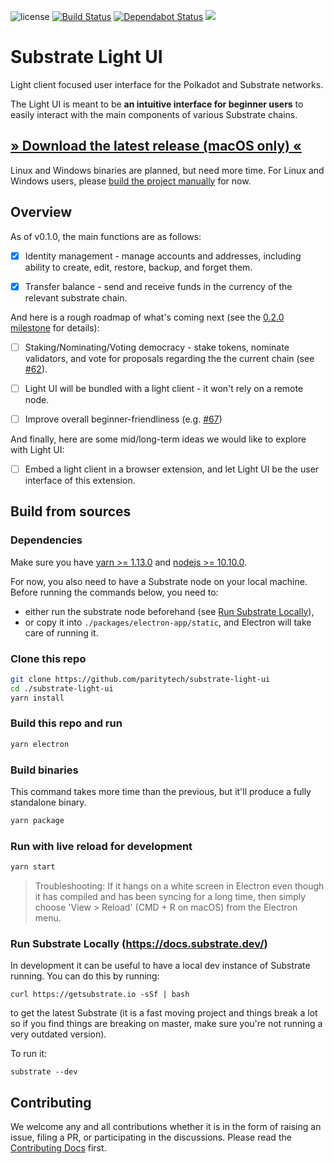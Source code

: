 ![license](https://img.shields.io/badge/License-Apache%202.0-blue.svg)
[![Build Status](https://travis-ci.org/paritytech/substrate-light-ui.svg?branch=master)](https://travis-ci.org/paritytech/substrate-light-ui)
[![Dependabot Status](https://api.dependabot.com/badges/status?host=github&repo=paritytech/substrate-light-ui)](https://dependabot.com)
<a href="https://codeclimate.com/github/paritytech/substrate-light-ui/maintainability"><img src="https://api.codeclimate.com/v1/badges/bdff9a9d1f154523d3b9/maintainability" /></a>

# Substrate Light UI

Light client focused user interface for the Polkadot and Substrate networks.

The Light UI is meant to be **an intuitive interface for beginner users** to easily interact with the main components of various Substrate chains.

## [» Download the latest release (macOS only) «](https://github.com/paritytech/substrate-light-ui/releases/latest)

Linux and Windows binaries are planned, but need more time. For Linux and Windows users, please [build the project manually](#build-this-repo-and-run) for now.

## Overview

As of v0.1.0, the main functions are as follows:

- [x] Identity management - manage accounts and addresses, including ability to create, edit, restore, backup, and forget them.

- [x] Transfer balance - send and receive funds in the currency of the relevant substrate chain.

And here is a rough roadmap of what's coming next (see the [0.2.0 milestone](https://github.com/paritytech/substrate-light-ui/milestone/1) for details):

- [ ] Staking/Nominating/Voting democracy - stake tokens, nominate validators, and vote for proposals regarding the the current chain (see [#62](https://github.com/paritytech/substrate-light-ui/issues/62)).

- [ ] Light UI will be bundled with a light client - it won't rely on a remote node.

- [ ] Improve overall beginner-friendliness (e.g. [#67](https://github.com/paritytech/substrate-light-ui/issues/67))

And finally, here are some mid/long-term ideas we would like to explore with Light UI:

- [ ] Embed a light client in a browser extension, and let Light UI be the user interface of this extension.

## Build from sources

### Dependencies

Make sure you have [yarn >= 1.13.0](http://yarnpkg.com/) and [nodejs >= 10.10.0](https://nodejs.org/en/).

For now, you also need to have a Substrate node on your local machine. Before running the commands below, you need to:
- either run the substrate node beforehand (see [Run Substrate Locally](#run-substrate-locally-httpssubstratereadmeio)),
- or copy it into `./packages/electron-app/static`, and Electron will take care of running it.

### Clone this repo

```bash
git clone https://github.com/paritytech/substrate-light-ui
cd ./substrate-light-ui
yarn install
```

### Build this repo and run

```bash
yarn electron
```

### Build binaries

This command takes more time than the previous, but it'll produce a fully standalone binary.

```bash
yarn package
```

### Run with live reload for development

```bash
yarn start
```

> Troubleshooting: If it hangs on a white screen in Electron even though it has compiled and has been syncing for a long time, then simply choose 'View > Reload' (CMD + R on macOS) from the Electron menu.

### Run Substrate Locally (https://docs.substrate.dev/)

In development it can be useful to have a local dev instance of Substrate running. You can do this by running:
```
curl https://getsubstrate.io -sSf | bash
```
to get the latest Substrate (it is a fast moving project and things break a lot so if you find things are breaking on master, make sure you're not running a very outdated version).

To run it:
```
substrate --dev
```

## Contributing

We welcome any and all contributions whether it is in the form of raising an issue, filing a PR, or participating in the discussions. Please read the [Contributing Docs](CONTRIBUTING.md) first.
